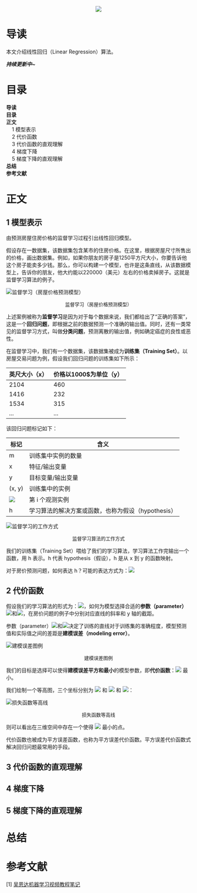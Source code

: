 <div align="center"><img src="https://gitee.com/struggle3014/picBed/raw/master/name_code.png"></div>

# 导读

本文介绍线性回归（Linear Regression）算法。

***持续更新中~***



# 目录

<nav>
<a href='#导读' style='text-decoration:none;font-weight:bolder'>导读</a><br/>
<a href='#目录' style='text-decoration:none;font-weight:bolder'>目录</a><br/>
<a href='#正文' style='text-decoration:none;font-weight:bolder'>正文</a><br/>
&nbsp;&nbsp;&nbsp;&nbsp;<a href='#1 模型表示' style='text-decoration:none;${border-style}'>1 模型表示</a><br/>
&nbsp;&nbsp;&nbsp;&nbsp;<a href='#2 代价函数' style='text-decoration:none;${border-style}'>2 代价函数</a><br/>
&nbsp;&nbsp;&nbsp;&nbsp;<a href='#3 代价函数的直观理解' style='text-decoration:none;${border-style}'>3 代价函数的直观理解</a><br/>
&nbsp;&nbsp;&nbsp;&nbsp;<a href='#4 梯度下降' style='text-decoration:none;${border-style}'>4 梯度下降</a><br/>
&nbsp;&nbsp;&nbsp;&nbsp;<a href='#5 梯度下降的直观理解' style='text-decoration:none;${border-style}'>5 梯度下降的直观理解</a><br/>
<a href='#总结' style='text-decoration:none;font-weight:bolder'>总结</a><br/>
<a href='#参考文献' style='text-decoration:none;font-weight:bolder'>参考文献</a><br/>
</nav>

# 正文

## 1 模型表示

由预测房屋住房价格的监督学习过程引出线性回归模型。

假设存在一数据集，该数据集包含某市的住房价格。在这里，根据房屋尺寸所售出的价格，画出数据集。例如，如果你朋友的房子是1250平方尺大小，你要告诉他这个房子能卖多少钱。那么，你可以构建一个模型，也许是这条直线，从该数据模型上，告诉你的朋友，他大约能以220000（美元）左右的价格卖掉房子。这就是监督学习算法的例子。

![监督学习（房屋价格预测模型）](https://gitee.com/struggle3014/picBed/raw/master/监督学习（房屋价格预测模型）.png)

<div align="center"><font size="2">监督学习（房屋价格预测模型）</font></div>

上述案例被称为**监督学习**是因为对于每个数据来说，我们都给出了“正确的答案”，这是一个**回归问题**，即根据之前的数据预测一个准确的输出值。同时，还有一类常见的监督学习方式，叫做**分类问题**，预测离散的输出值，例如确定癌症的良性或恶性。

在监督学习中，我们有一个数据集，该数据集被成为**训练集（Training Set）**。以房屋交易问题为例，假设我们回归问题的训练集如下所示：

| 英尺大小（x） | 价格以1000$为单位（y） |
| ------------- | ---------------------- |
| 2104          | 460                    |
| 1416          | 232                    |
| 1534          | 315                    |
| ...           | ...                    |

该回归问题标记如下：

| 标记                                                         | 含义                                               |
| ------------------------------------------------------------ | -------------------------------------------------- |
| m                                                            | 训练集中实例的数量                                 |
| x                                                            | 特征/输出变量                                      |
| y                                                            | 目标变量/输出变量                                  |
| (x, y)                                                       | 训练集中的实例                                     |
| <img src="http://latex.codecogs.com/svg.latex?(x^{(i)}, y^{(i)})"> | 第 i 个观测实例                                    |
| h                                                            | 学习算法的解决方案或函数，也称为假设（hypothesis） |

![监督学习的工作方式](https://gitee.com/struggle3014/picBed/raw/master/监督学习的工作方式.png)

<div align="center"><font size="2">监督学习算法的工作方式</font></div>

我们的训练集（Training Set）喂给了我们的学习算法，学习算法工作完输出一个函数，用 h 表示。h 代表 hypothesis（假设），h 是从 x 到 y 的函数映射。

对于房价预测问题，如何表达 h？可能的表达方式为：<img src="http://latex.codecogs.com/svg.latex?h_{\theta}(x) = \theta_{0} + \theta_{1}x">



## 2 代价函数

假设我们的学习算法的形式为：<img src="http://latex.codecogs.com/svg.latex?h_{\theta}(x) = \theta_{0} + \theta_{1}x">，如何为模型选择合适的**参数（parameter）**<img src="http://latex.codecogs.com/svg.latex?\theta_{0}">和<img src="http://latex.codecogs.com/svg.latex?\theta_{1}">，在房价问题的例子中分别对应直线的斜率和 y 轴的截距。

参数（parameter）<img src="http://latex.codecogs.com/svg.latex?\theta_{0}">和<img src="http://latex.codecogs.com/svg.latex?\theta_{1}">决定了训练的直线对于训练集的准确程度，模型预测值和实际值之间的差距是**建模误差（modeling error）**。

![建模误差图例](https://gitee.com/struggle3014/picBed/raw/master/建模误差图例.png)

<div align="center"><font size="2">建模误差图例</font></div>

我们的目标是选择可以使得**建模误差平方和最小**的模型参数，即**代价函数**：<img src="http://latex.codecogs.com/svg.latex?J(\theta_{0},\theta_{1}) = \frac{1}{2m}\sum_{i=1}^m(h_{\theta}(x^{(i)})-(y^{(i)}))"> 最小。

我们绘制一个等高图，三个坐标分别为 <img src="http://latex.codecogs.com/svg.latex?\theta_{0}"> 和 <img src="http://latex.codecogs.com/svg.latex?\theta_{1}"> 和 <img src="http://latex.codecogs.com/svg.latex?J(\theta_{0},\theta_{1})">：

![损失函数等高线](https://gitee.com/struggle3014/picBed/raw/master/损失函数等高线.png)

<div align="center"><font size="2">损失函数等高线</font></div>

则可以看出在三维空间中存在一个使得 <img src="http://latex.codecogs.com/svg.latex?J(\theta_{0},\theta_{1})"> 最小的点。

代价函数也被成为平方误差函数，也称为平方误差代价函数。平方误差代价函数式解决回归问题最常用的手段。



## 3 代价函数的直观理解



## 4 梯度下降



## 5 梯度下降的直观理解





# 总结



# 参考文献

[1] [吴恩达机器学习视频教程笔记](https://github.com/fengdu78/Coursera-ML-AndrewNg-Notes)